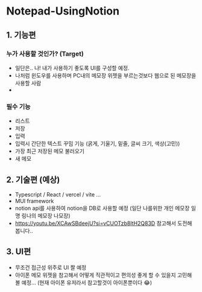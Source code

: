 ﻿# Notepad-UsingNotion

 
## 1. 기능편

### 누가 사용할 것인가? (Target)

- 일단은.. 나! 내가 사용하기 좋도록 UI를 구성할 예정. 
- 나처럼 윈도우를 사용하며 PC내의 메모장 위젯을 부르는것보다 웹으로 된 메모장을 사용할 사람
- 
### 필수 기능
- 리스트
- 저장
- 입력
- 입력시 간단한 텍스트 꾸밈 기능 (굵게, 기울기, 밑줄, 글씨 크기, 색상(고민))
- 가장 최근 저장된 메모 불러오기
- 새 메모

## 2. 기술편 (예상)
- Typescript / React / vercel / vite ...
- MUI framework
- notion api를 사용하여 notion을 DB로 사용할 예정 (일단 나를위한 개인 메모장 일명 링나의 메모장 나모장) 
- https://youtu.be/XCAwSBdeejU?si=vCUOTzb8ItH2Q83D 참고해서 도전해봅니다..

## 3. UI편
- 무조건 접근성 위주로 UI 짤 예정
- 아이폰 메모 위젯을 참고해서 어떻게 직관적이고 편의성 좋게 할 수 있을지 고민해볼 예정... (현재 아이폰 유저라서 참고할것이 아이폰뿐이다 😂)
